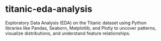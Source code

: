 # titanic-eda-analysis
Exploratory Data Analysis (EDA) on the Titanic dataset using Python libraries like Pandas, Seaborn, Matplotlib, and Plotly to uncover patterns, visualize distributions, and understand feature relationships.
